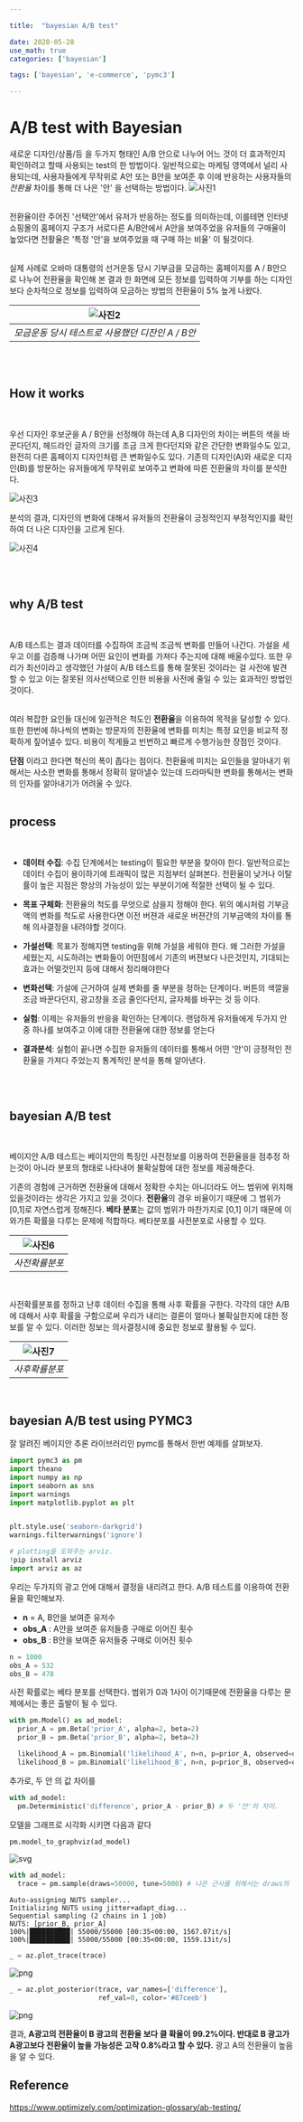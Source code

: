 ```yaml
---

title:  "bayesian A/B test" 

date: 2020-05-28 
use_math: true
categories: ['bayesian'] 

tags: ['bayesian', 'e-commerce', 'pymc3'] 

---
```



# A/B test with Bayesian

새로운 디자인/상품/등 을 두가지 형태인 A/B 안으로 나누어 어느 것이 더 효과적인지 확인하려고 할때 사용되는 test의 한 방법이다. 일반적으로는 마케팅 영역에서 널리 사용되는데, 사용자들에게 무작위로 A안 또는 B안을 보여준 후 이에 반응하는 사용자들의 *전환율* 차이를 통해 더 나은 '안' 을 선택하는 방법이다.
![사진1](https://i1.wp.com/iolacademy.com/wp-content/uploads/2018/01/ab-test-1-1.png?w=1472&ssl=1)  
<br>

전환율이란 주어진 '선택안'에서 유저가 반응하는 정도를 의미하는데, 이를테면 인터넷쇼핑몰의 홈페이지 구조가 서로다른 A/B안에서 A안을 보여주었을 유저들의 구매율이 높았다면 전활율은 '특정 '안'을 보여주었을 때 구매 하는 비율' 이 될것이다.  
 <br>

 실제 사례로 오바마 대통령의 선거운동 당시 기부금을 모금하는 홈페이지를 A / B안으로 나누어 전환율을 확인해 본 결과 한 화면에 모든 정보를 입력하여 기부를 하는 디자인보다 순차적으로 정보를 입력하여 모금하는 방법의 전환율이 5% 높게 나왔다. 
 <br>

| ![사진2](https://www.reliablesoft.net/wp-content/uploads/2016/11/Obama-AB-Test.png) |
|:--:|
| *모금운동 당시 테스트로 사용했던 디잔인 A / B안* |


<br><br>

## How it works
<br>

우선 디자인 후보군을 A / B안을 선정해야 하는데 A,B 디자인의 차이는 버튼의 색을 바꾼다던지, 헤드라인 글자의 크기를 조금 크게 한다던지와 같은 간단한 변화일수도 있고, 완전히 다른 홈페이지 디자인처럼 큰 변화일수도 있다. 기존의 디자인(A)와 새로운 디자인(B)를 방문하는 유저들에게 무작위로 보여주고 변화에 따른 전환율의 차이를 분석한다.

![사진3](https://images.ctfassets.net/zw48pl1isxmc/3lRlyAZISsG0iWyiO8Ug84/7a32f963dd0fdc3ccb4483fc56aa55d2/ab-testing-optimizely-2.png)
<br>  

분석의 결과, 디자인의 변화에 대해서 유저들의 전환율이 긍정적인지 부정적인지를 확인하여 더 나은 디자인을 고르게 된다.
<br>  

![사진4](https://images.ctfassets.net/zw48pl1isxmc/3Bc6rf2zq0IA6w8Eg0k88W/39fcb6af96e5f46d6302924ce679290f/control-variation-graph-3.png)

<br><br>

## why A/B test
<br>

  A/B 테스트는 결과 데이터를 수집하여 조금씩 조금씩 변화를 만들어 나간다. 가설을 세우고 이를 검증해 나가며 어떤 요인이 변화를 가져다 주는지에 대해 배울수있다. 또한 우리가 최선이라고 생각했던 가설이 A/B 테스트를 통해 잘못된 것이라는 걸 사전에 발견할 수 있고 이는 잘못된 의사선택으로 인한 비용을 사전에 줄일 수 있는 효과적인 방법인것이다.  
<br>  

여러 복잡한 요인들 대신에 일관적은 척도인 **전환율**을 이용하여 목적을 달성할 수 있다. 또한 한번에 하나씩의 변화는 방문자의 전환율에 변화를 미치는 특정 요인을 비교적 정확하게 짚어낼수 있다. 비용이 적게들고 빈번하고 빠르게 수행가능한 장점인 것이다.
<br>  

**단점** 이라고 한다면 혁신의 폭이 좁다는 점이다. 전환율에 미치는 요인들을 알아내기 위해서는 사소한 변화를 통해서 정확히 알아낼수 있는데 드라마틱한 변화를 통해서는 변화의 인자를 알아내기가 어려울 수 있다.
<br><br>

## process
<br>

* **데이터 수집**: 수집 단계에서는 testing이 필요한 부분을 찾아야 한다. 일반적으로는 데이터 수집이 용이하기에 트래픽이 많은 지점부터 살펴본다. 전환율이 낮거나 이탈률이 높은 지점은 향상의 가능성이 있는 부분이기에 적절한 선택이 될 수 있다.

* **목표 구체화**: 전환율의 척도를 무엇으로 삼을지 정해야 한다. 위의 예시처럼 기부금액의 변화를 척도로 사용한다면 이전 버젼과 새로운 버젼간의 기부금액의 차이를 통해 의사결정을 내려야할 것이다.

* **가설선택**: 목표가 정해지면 testing을 위해 가설을 세워야 한다. 왜 그러한 가설을 세웠는지, 시도하려는 변화들이 어떤점에서 기존의 버젼보다 나은것인지, 기대되는 효과는 어떨것인지 등에 대해서 정리해야한다

* **변화선택**: 가설에 근거하여 실제 변화를 줄 부분을 정하는 단계이다. 버튼의 색깔을 조금 바꾼다던지, 광고창을 조금 줄인다던지, 글자체를 바꾸는 것 등 이다.

* **실험**: 이제는 유저들의 반응을 확인하는 단계이다. 랜덤하게 유저들에게 두가지 안 중 하나를 보여주고 이에 대한 전환율에 대한 정보를 얻는다

* **결과분석**: 실험이 끝나면 수집한 유저들의 데이터를 통해서 어떤 '안'이 긍정적인 전환율을 가져다 주었는지 통계적인 분석을 통해 알아낸다.





<br><br>
## bayesian A/B test
<br>

베이지안 A/B 테스트는 베이지안의 특징인 사전정보를 이용하여 전환율을을 점추정 하는것이 아니라 분포의 형태로 나타내어 불확실함에 대한 정보를 제공해준다.
<br>

기존의 경험에 근거하면 전환율에 대해서 정확한 수치는 아니더라도 어느 범위에 위치해 있을것이라는 생각은 가지고 있을 것이다. **전환율**의 경우 비율이기 때문에 그 범위가 [0,1]로 자연스럽게 정해진다. **베타 분포**는 값의 범위가 마찬가지로 [0,1] 이기 때문에 이와가튼 확률을 다루는 문제에 적합하다. 베타분포를 사전분포로 사용할 수 있다.
<br>  

| ![사진6](https://miro.medium.com/max/2001/1*_8Bb_AVFJuA_HEs7e0TQ6g.png) |
|:--:|
| *사전확률분포* |
<br>

사전확률분포를 정하고 난후 데이터 수집을 통해 사후 확률을 구한다. 각각의 대안 A/B에 대해서 사후 확률을 구함으로써 우리가 내리는 결론이 얼마나 불확실한지에 대한 정보를 알 수 있다. 이러한 정보는 의사결정시에 중요한 정보로 활용될 수 있다.
<br>

| ![사진7](https://miro.medium.com/max/2001/1*Rpgbl9Ob1GhHBZr3AIhIkQ.png) |
|:--:|
| *사후확률분포* |
<br>

## bayesian A/B test using PYMC3
잘 알려진 베이지안 추론 라이브러리인 pymc를 통해서 한번 예제를 살펴보자.


```python
import pymc3 as pm
import theano
import numpy as np
import seaborn as sns
import warnings
import matplotlib.pyplot as plt


plt.style.use('seaborn-darkgrid')
warnings.filterwarnings('ignore')
```


```python
# plotting을 도와주는 arviz.
!pip install arviz
import arviz as az
```

우리는 두가지의 광고 안에 대해서 결정을 내리려고 한다. A/B 테스트를 이용하여 전환율을 확인해보자.
* **n** = A, B안을 보여준 유저수
* **obs_A** : A안을 보여준 유저들중 구매로 이어진 횟수
* **obs_B** : B안을 보여준 유저들중 구매로 이어진 횟수


```python
n = 1000
obs_A = 532
obs_B = 478
```

사전 확률로는 베타 분포를 선택한다. 범위가 0과 1사이 이기때문에 전환율을 다루는 문제에서는 좋은 출발이 될 수 있다.


```python
with pm.Model() as ad_model:
  prior_A = pm.Beta('prior_A', alpha=2, beta=2)
  prior_B = pm.Beta('prior_B', alpha=2, beta=2)

  likelihood_A = pm.Binomial('likelihood_A', n=n, p=prior_A, observed=obs_A)
  likelihood_B = pm.Binomial('likelihood_B', n=n, p=prior_B, observed=obs_B)
```

추가로, 두 안 의 값 차이를 


```python
with ad_model:
  pm.Deterministic('difference', prior_A - prior_B) # 두 '안'의 차이.
```

모델을 그래프로 시각화 시키면 다음과 같다


```python
pm.model_to_graphviz(ad_model)
```




![svg](img/AB_01.svg)




```python
with ad_model:
  trace = pm.sample(draws=50000, tune=5000) # 나은 근사를 위해서는 draws의 횟수가 클수록 좋다
```

    Auto-assigning NUTS sampler...
    Initializing NUTS using jitter+adapt_diag...
    Sequential sampling (2 chains in 1 job)
    NUTS: [prior_B, prior_A]
    100%|██████████| 55000/55000 [00:35<00:00, 1567.07it/s]
    100%|██████████| 55000/55000 [00:35<00:00, 1559.13it/s]



```python
_ = az.plot_trace(trace)
```


![png](img/AB_02.png)



```python
_ = az.plot_posterior(trace, var_names=['difference'], 
                      ref_val=0, color='#87ceeb')
```


![png](img/AB_03.png)


결과, **A광고의 전환율이 B 광고의 전환율 보다 클 확율이 99.2%이다. 반대로 B 광고가 A광고보다 전환율이 높을 가능성은 고작 0.8%라고 할 수 있다.** 광고 A의 전환율이 높음을 알 수 있다.

## Reference
https://www.optimizely.com/optimization-glossary/ab-testing/

